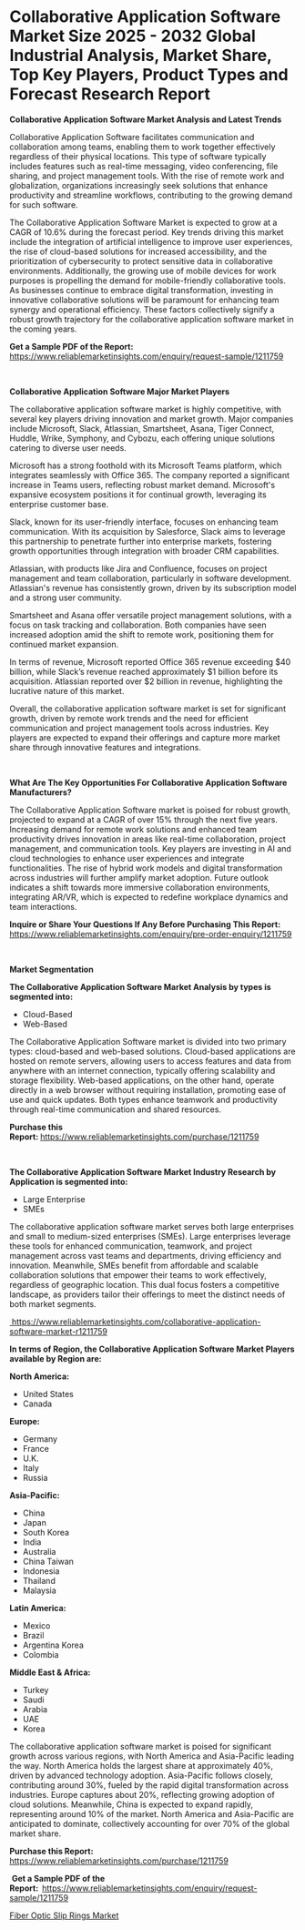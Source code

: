 <p><h1>Collaborative Application Software Market Size 2025 - 2032 Global Industrial Analysis, Market Share, Top Key Players, Product Types and Forecast Research Report</h1></p><p><strong>Collaborative Application Software Market Analysis and Latest Trends</strong></p>
<p><p>Collaborative Application Software facilitates communication and collaboration among teams, enabling them to work together effectively regardless of their physical locations. This type of software typically includes features such as real-time messaging, video conferencing, file sharing, and project management tools. With the rise of remote work and globalization, organizations increasingly seek solutions that enhance productivity and streamline workflows, contributing to the growing demand for such software.</p><p>The Collaborative Application Software Market is expected to grow at a CAGR of 10.6% during the forecast period. Key trends driving this market include the integration of artificial intelligence to improve user experiences, the rise of cloud-based solutions for increased accessibility, and the prioritization of cybersecurity to protect sensitive data in collaborative environments. Additionally, the growing use of mobile devices for work purposes is propelling the demand for mobile-friendly collaborative tools. As businesses continue to embrace digital transformation, investing in innovative collaborative solutions will be paramount for enhancing team synergy and operational efficiency. These factors collectively signify a robust growth trajectory for the collaborative application software market in the coming years.</p></p>
<p><strong>Get a Sample PDF of the Report:&nbsp;</strong> <a href="https://www.reliablemarketinsights.com/enquiry/request-sample/1211759?utm_campaign=2181&utm_medium=2&utm_source=Github&utm_content=ia&utm_term=24032025&utm_id=collaborative-application-software">https://www.reliablemarketinsights.com/enquiry/request-sample/1211759</a></p>
<p>&nbsp;</p>
<p><strong>Collaborative Application Software Major Market Players</strong></p>
<p><p>The collaborative application software market is highly competitive, with several key players driving innovation and market growth. Major companies include Microsoft, Slack, Atlassian, Smartsheet, Asana, Tiger Connect, Huddle, Wrike, Symphony, and Cybozu, each offering unique solutions catering to diverse user needs.</p><p>Microsoft has a strong foothold with its Microsoft Teams platform, which integrates seamlessly with Office 365. The company reported a significant increase in Teams users, reflecting robust market demand. Microsoft's expansive ecosystem positions it for continual growth, leveraging its enterprise customer base.</p><p>Slack, known for its user-friendly interface, focuses on enhancing team communication. With its acquisition by Salesforce, Slack aims to leverage this partnership to penetrate further into enterprise markets, fostering growth opportunities through integration with broader CRM capabilities.</p><p>Atlassian, with products like Jira and Confluence, focuses on project management and team collaboration, particularly in software development. Atlassian's revenue has consistently grown, driven by its subscription model and a strong user community.</p><p>Smartsheet and Asana offer versatile project management solutions, with a focus on task tracking and collaboration. Both companies have seen increased adoption amid the shift to remote work, positioning them for continued market expansion.</p><p>In terms of revenue, Microsoft reported Office 365 revenue exceeding $40 billion, while Slack’s revenue reached approximately $1 billion before its acquisition. Atlassian reported over $2 billion in revenue, highlighting the lucrative nature of this market.</p><p>Overall, the collaborative application software market is set for significant growth, driven by remote work trends and the need for efficient communication and project management tools across industries. Key players are expected to expand their offerings and capture more market share through innovative features and integrations.</p></p>
<p>&nbsp;</p>
<p><strong>What Are The Key Opportunities For Collaborative Application Software Manufacturers?</strong></p>
<p><p>The Collaborative Application Software market is poised for robust growth, projected to expand at a CAGR of over 15% through the next five years. Increasing demand for remote work solutions and enhanced team productivity drives innovation in areas like real-time collaboration, project management, and communication tools. Key players are investing in AI and cloud technologies to enhance user experiences and integrate functionalities. The rise of hybrid work models and digital transformation across industries will further amplify market adoption. Future outlook indicates a shift towards more immersive collaboration environments, integrating AR/VR, which is expected to redefine workplace dynamics and team interactions.</p></p>
<p><strong>Inquire or Share Your Questions If Any Before Purchasing This Report:</strong> <a href="https://www.reliablemarketinsights.com/enquiry/pre-order-enquiry/1211759?utm_campaign=2181&utm_medium=2&utm_source=Github&utm_content=ia&utm_term=24032025&utm_id=collaborative-application-software">https://www.reliablemarketinsights.com/enquiry/pre-order-enquiry/1211759</a></p>
<p>&nbsp;</p>
<p><strong>Market Segmentation</strong></p>
<p><strong>The Collaborative Application Software Market Analysis by types is segmented into:</strong></p>
<p><ul><li>Cloud-Based</li><li>Web-Based</li></ul></p>
<p><p>The Collaborative Application Software market is divided into two primary types: cloud-based and web-based solutions. Cloud-based applications are hosted on remote servers, allowing users to access features and data from anywhere with an internet connection, typically offering scalability and storage flexibility. Web-based applications, on the other hand, operate directly in a web browser without requiring installation, promoting ease of use and quick updates. Both types enhance teamwork and productivity through real-time communication and shared resources.</p></p>
<p><strong>Purchase this Report:&nbsp;</strong><a href="https://www.reliablemarketinsights.com/purchase/1211759?utm_campaign=2181&utm_medium=2&utm_source=Github&utm_content=ia&utm_term=24032025&utm_id=collaborative-application-software">https://www.reliablemarketinsights.com/purchase/1211759</a></p>
<p>&nbsp;</p>
<p><strong>The Collaborative Application Software Market Industry Research by Application is segmented into:</strong></p>
<p><ul><li>Large Enterprise</li><li>SMEs</li></ul></p>
<p><p>The collaborative application software market serves both large enterprises and small to medium-sized enterprises (SMEs). Large enterprises leverage these tools for enhanced communication, teamwork, and project management across vast teams and departments, driving efficiency and innovation. Meanwhile, SMEs benefit from affordable and scalable collaboration solutions that empower their teams to work effectively, regardless of geographic location. This dual focus fosters a competitive landscape, as providers tailor their offerings to meet the distinct needs of both market segments.</p></p>
<p><a href="https://www.reliablemarketinsights.com/collaborative-application-software-market-r1211759?utm_campaign=2181&utm_medium=2&utm_source=Github&utm_content=ia&utm_term=24032025&utm_id=collaborative-application-software">&nbsp;https://www.reliablemarketinsights.com/collaborative-application-software-market-r1211759</a></p>
<p><strong>In terms of Region, the Collaborative Application Software Market Players available by Region are:</strong></p>
<p>
    <p> <strong> North America: </strong>
        <ul>
            <li>United States</li>
            <li>Canada</li>
        </ul>
        </p> 
    <p> <strong> Europe: </strong>
        <ul>
            <li>Germany</li>
            <li>France</li>
            <li>U.K.</li>
            <li>Italy</li>
            <li>Russia</li>
        </ul>
        </p> 
    <p> <strong> Asia-Pacific: </strong>
        <ul>
            <li>China</li>
            <li>Japan</li>
            <li>South Korea</li>
            <li>India</li>
            <li>Australia</li>
            <li>China Taiwan</li>
            <li>Indonesia</li>
            <li>Thailand</li>
            <li>Malaysia</li>
        </ul>
        </p> 
    <p> <strong> Latin America: </strong>
        <ul>
            <li>Mexico</li>
            <li>Brazil</li>
            <li>Argentina Korea</li>
            <li>Colombia</li>
        </ul>
        </p> 
    <p> <strong> Middle East & Africa: </strong>
        <ul>
            <li>Turkey</li>
            <li>Saudi</li>
            <li>Arabia</li>
            <li>UAE</li>
            <li>Korea</li>
        </ul>
    </p>
    </p>
<p><p>The collaborative application software market is poised for significant growth across various regions, with North America and Asia-Pacific leading the way. North America holds the largest share at approximately 40%, driven by advanced technology adoption. Asia-Pacific follows closely, contributing around 30%, fueled by the rapid digital transformation across industries. Europe captures about 20%, reflecting growing adoption of cloud solutions. Meanwhile, China is expected to expand rapidly, representing around 10% of the market. North America and Asia-Pacific are anticipated to dominate, collectively accounting for over 70% of the global market share.</p></p>
<p><strong>Purchase this Report: </strong><a href="https://www.reliablemarketinsights.com/purchase/1211759?utm_campaign=2181&utm_medium=2&utm_source=Github&utm_content=ia&utm_term=24032025&utm_id=collaborative-application-software">https://www.reliablemarketinsights.com/purchase/1211759</a></p>
<p>&nbsp;<strong>Get a Sample PDF of the Report:&nbsp;&nbsp;</strong><a href="https://www.reliablemarketinsights.com/enquiry/request-sample/1211759?utm_campaign=2181&utm_medium=2&utm_source=Github&utm_content=ia&utm_term=24032025&utm_id=collaborative-application-software">https://www.reliablemarketinsights.com/enquiry/request-sample/1211759</a></p>
<p><strong></strong></p>
<p><p><a href="https://github.com/ceneabiruk11/Market-Research-Report-List-1/blob/main/fiber-optic-slip-rings-market.md?utm_campaign=2181&utm_medium=2&utm_source=Github&utm_content=ia&utm_term=24032025&utm_id=collaborative-application-software">Fiber Optic Slip Rings Market</a></p></p>